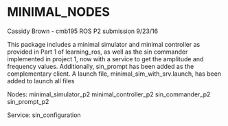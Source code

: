 # MINIMAL_NODES

Cassidy Brown - cmb195
ROS P2 submission
9/23/16

This package includes a minimal simulator and minimal controller as provided in Part 1 of learning_ros, 
as well as the sin commander implemented in project 1, now with a service to get the amplitude and frequency values.
Additionally, sin_prompt has been added as the complementary client. 
A launch file, minimal_sim_with_srv.launch, has been added to launch all files

Nodes:
	minimal_simulator_p2
	minimal_controller_p2
	sin_commander_p2
	sin_prompt_p2

Service:
	sin_configuration